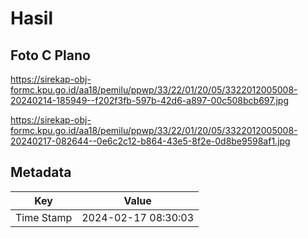 # Hasil

## Foto C Plano

https://sirekap-obj-formc.kpu.go.id/aa18/pemilu/ppwp/33/22/01/20/05/3322012005008-20240214-185949--f202f3fb-597b-42d6-a897-00c508bcb697.jpg

https://sirekap-obj-formc.kpu.go.id/aa18/pemilu/ppwp/33/22/01/20/05/3322012005008-20240217-082644--0e6c2c12-b864-43e5-8f2e-0d8be9598af1.jpg


## Metadata

| Key        | Value               |
| ---------- | ------------------- |
| Time Stamp | 2024-02-17 08:30:03 |



